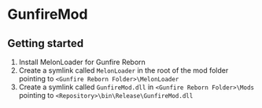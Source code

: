 # GunfireMod

## Getting started
1. Install MelonLoader for Gunfire Reborn
2. Create a symlink called `MelonLoader` in the root of the mod folder pointing to `<Gunfire Reborn Folder>\MelonLoader`
3. Create a symlink called `GunfireMod.dll` in `<Gunfire Reborn Folder>\Mods` pointing to `<Repository>\bin\Release\GunfireMod.dll`
